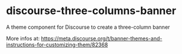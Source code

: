 # discourse-three-columns-banner
A theme component for Discourse to create a three-column banner

More infos at: https://meta.discourse.org/t/banner-themes-and-instructions-for-customizing-them/82368
